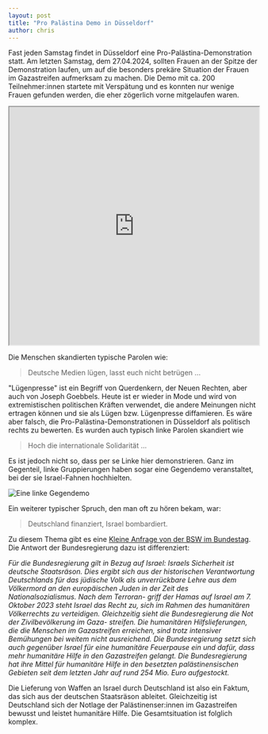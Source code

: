```yaml
---
layout: post
title: "Pro Palästina Demo in Düsseldorf"
author: chris
---
```


Fast jeden Samstag findet in Düsseldorf eine Pro-Palästina-Demonstration statt. Am letzten Samstag, dem 27.04.2024, sollten Frauen an der Spitze der Demonstration laufen, um auf die besonders prekäre Situation der Frauen im Gazastreifen aufmerksam zu machen. Die Demo mit ca. 200 Teilnehmer:innen startete mit Verspätung und es konnten nur wenige Frauen gefunden werden, die eher zögerlich vorne mitgelaufen waren.


<iframe width="100%" height="480" src="https://www.youtube.com/embed/Y7Wa41I95fI">
</iframe>

Die Menschen skandierten typische Parolen wie:

> Deutsche Medien lügen, lasst euch nicht betrügen ...

"Lügenpresse" ist ein Begriff von Querdenkern, der Neuen Rechten, aber auch von Joseph Goebbels. Heute ist er wieder in Mode und wird von extremistischen politischen Kräften verwendet, die andere Meinungen nicht ertragen können und sie als Lügen bzw. Lügenpresse diffamieren. Es wäre aber falsch, die Pro-Palästina-Demonstrationen in Düsseldorf als politisch rechts zu bewerten. Es wurden auch typisch linke Parolen skandiert wie

> Hoch die internationale Solidarität ...

Es ist jedoch nicht so, dass per se Linke hier demonstrieren. Ganz im Gegenteil, linke Gruppierungen haben sogar eine Gegendemo veranstaltet, bei der sie Israel-Fahnen hochhielten.

![Eine linke Gegendemo](https://footage.fra1.cdn.digitaloceanspaces.com/images/20240502-001.jpg)

Ein weiterer typischer Spruch, den man oft zu hören bekam, war:

> Deutschland finanziert, Israel bombardiert.

Zu diesem Thema gibt es eine [Kleine Anfrage von der BSW im Bundestag](https://footage.fra1.cdn.digitaloceanspaces.com/images/20240502-002.pdf). Die Antwort der Bundesregierung dazu ist differenziert:

_Für die Bundesregierung gilt in Bezug auf Israel: Israels Sicherheit ist deutsche Staatsräson. Dies ergibt sich aus der historischen Verantwortung Deutschlands für das jüdische Volk als unverrückbare Lehre aus dem Völkermord an den europäischen Juden in der Zeit des Nationalsozialismus. Nach dem Terroran- griff der Hamas auf Israel am 7. Oktober 2023 steht Israel das Recht zu, sich im Rahmen des humanitären Völkerrechts zu verteidigen. Gleichzeitig sieht die Bundesregierung die Not der Zivilbevölkerung im Gaza- streifen. Die humanitären Hilfslieferungen, die die Menschen im Gazastreifen erreichen, sind trotz intensiver Bemühungen bei weitem nicht ausreichend. Die Bundesregierung setzt sich auch gegenüber Israel für eine humanitäre Feuerpause ein und dafür, dass mehr humanitäre Hilfe in den Gazastreifen gelangt. Die Bundesregierung hat ihre Mittel für humanitäre Hilfe in den besetzten palästinensischen Gebieten seit dem letzten Jahr auf rund 254 Mio. Euro aufgestockt._

Die Lieferung von Waffen an Israel durch Deutschland ist also ein Faktum, das sich aus der deutschen Staatsräson ableitet. Gleichzeitig ist Deutschland sich der Notlage der Palästinenser:innen im Gazastreifen bewusst und leistet humanitäre Hilfe. Die Gesamtsituation ist folglich komplex.